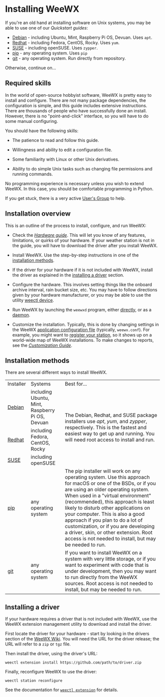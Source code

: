 # Installing WeeWX

If you're an old hand at installing software on Unix systems, you may be able to
use one of our _Quickstart guides_:

* [Debian](../../quickstarts/debian) - including Ubuntu, Mint, Raspberry Pi 
  OS, Devuan. Uses `apt`.
* [Redhat](../../quickstarts/redhat) - including Fedora, CentOS, Rocky. Uses `yum`.
* [SUSE](../../quickstarts/suse) - including openSUSE. Uses `zypper`.
* [pip](../../quickstarts/pip) - any operating system. Uses `pip`
* [git](../../quickstarts/git) - any operating system. Run directly from repository.

Otherwise, continue on...

## Required skills

In the world of open-source hobbyist software, WeeWX is pretty easy to install
and configure. There are not many package dependencies, the configuration is
simple, and this guide includes extensive instructions. There are thousands of
people who have successfully done an install. However, there is no
"point-and-click" interface, so you will have to do some manual configuring.

You should have the following skills:

* The patience to read and follow this guide.

* Willingness and ability to edit a configuration file.

* Some familiarity with Linux or other Unix derivatives.

* Ability to do simple Unix tasks such as changing file permissions and
  running commands.

No programming experience is necessary unless you wish to extend WeeWX. In
this case, you should be comfortable programming in Python.

If you get stuck, there is a very active
[User's Group](https://groups.google.com/g/weewx-user) to help.


## Installation overview

This is an outline of the process to install, configure, and run WeeWX:

* Check the [_Hardware guide_](../../hardware/drivers).  This will let you
  know of any features, limitations, or quirks of your hardware. If your weather
  station is not in the guide, you will have to download the driver after you
  install WeeWX.

* Install WeeWX. Use the step-by-step instructions in one of the
  [installation methods](#installation-methods).

* If the driver for your hardware if it is not included with WeeWX, install
  the driver as explained in the [installing a driver](#installing-a-driver)
  section.

* Configure the hardware. This involves setting things like the onboard
  archive interval, rain bucket size, etc. You may have to follow directions
  given by your hardware manufacturer, or you may be able to use the utility
  [weectl device](../../utilities/weectl-device).

* Run WeeWX by launching the `weewxd` program, either
  [directly](../running/#running-directly), or as a
  [daemon](../running/#running-as-a-daemon).

* Customize the installation. Typically, this is done by changing settings in
  the WeeWX [application configuration
  file](../../reference/weewx-options/introduction/) (typically, `weewx.conf`).
  For example, you might want to [register your
  station](../../reference/weewx-options/stdrestful/#stationregistry), so it
  shows up on a world-wide map of WeeWX installations. To make changes to reports,
  see the [_Customization Guide_](../../custom/introduction/).


## Installation methods

There are several different ways to install WeeWX.

<table>
  <tr><td>Installer</td><td>Systems</td><td>Best for...</td></tr>
  <tr>
    <td><a href="../../quickstarts/debian">Debian</a></td>
    <td>including Ubuntu, Mint, Raspberry Pi OS, Devuan</td>
    <td rowspan=3>
      The Debian, Redhat, and SUSE package installers use <em>apt</em>, 
      <em>yum</em>, and <em>zypper</em>, respectively. This is the fastest 
      and easiest way to get up and running. You will need root access to 
      install and run.
    </td>
  </tr>
  <tr>
    <td><a href="../../quickstarts/redhat">Redhat</a></td>
    <td>including Fedora, CentOS, Rocky</td>
  </tr>
  <tr>
    <td><a href="../../quickstarts/suse">SUSE</a></td>
    <td>including openSUSE</td>
  </tr>
  <tr>
    <td><a href="../../quickstarts/pip">pip</a></td>
    <td>any operating system</td>
    <td>
The pip installer will work on any operating system. Use this approach for macOS
or one of the BSDs, or if you are using an older operating system. When used in
a "virtual environment" (recommended), this approach is least likely to disturb
other applications on your computer. This is also a good approach if you plan to
do a lot of customization, or if you are developing a driver, skin, or other
extension. Root access is not needed to install, but may be needed to run.
    </td>
  </tr>
  <tr>
    <td><a href="../../quickstarts/git">git</a></td>
    <td>any operating system</td>
    <td>
If you want to install WeeWX on a system with very little storage, or if you
want to experiment with code that is under development, then you may want to
run directly from the WeeWX sources.  Root access is not needed to install, but 
may be needed to run.
    </td>
  </tr>
</table>

## Installing a driver

If your hardware requires a driver that is not included with WeeWX, use the
WeeWX extension management utility to download and install the driver.

First locate the driver for your hardware - start by looking in the drivers
section of the [WeeWX Wiki](https://github.com/weewx/weewx/wiki#drivers). You
will need the URL for the driver release; the URL will refer to a `zip` or
`tgz` file.

Then install the driver, using the driver's URL:
```
weectl extension install https://github.com/path/to/driver.zip
```

Finally, reconfigure WeeWX to use the driver:
```
weectl station reconfigure
```

See the documentation for [`weectl
extension`](../../utilities/weectl-extension) for details.
